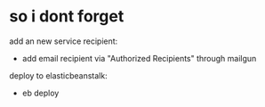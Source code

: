 # so i dont forget

add an new service recipient:

- add email recipient via "Authorized Recipients" through mailgun

deploy to elasticbeanstalk:

- eb deploy
